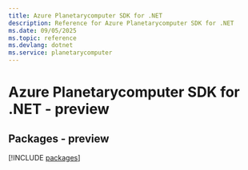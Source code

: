 ```yaml
---
title: Azure Planetarycomputer SDK for .NET
description: Reference for Azure Planetarycomputer SDK for .NET
ms.date: 09/05/2025
ms.topic: reference
ms.devlang: dotnet
ms.service: planetarycomputer
---
```

# Azure Planetarycomputer SDK for .NET - preview
## Packages - preview
[!INCLUDE [packages](planetarycomputer-index.md)]